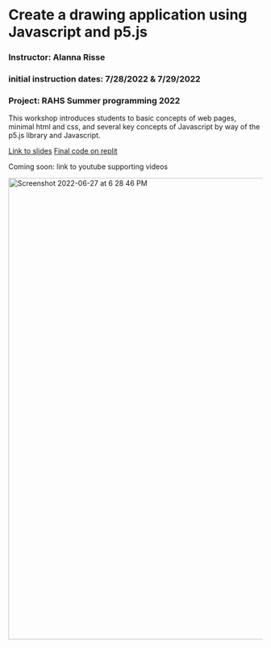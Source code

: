 # Create a drawing application using Javascript and p5.js
### Instructor: Alanna Risse
### initial instruction dates: 7/28/2022 & 7/29/2022
### Project: RAHS Summer programming 2022

This workshop introduces students to basic concepts of web pages, minimal html and css, and several key concepts of Javascript by way of the p5.js library and Javascript.

[Link to slides](https://docs.google.com/presentation/d/1zRf9JyRnZMN5r4h_FrU_eGfbe8DPKQy1uRpzcTDK0MI/edit?usp=sharing)
[Final code on replit](https://replit.com/@alannarisse/my-bandw-drawing-app)

Coming soon:
link to youtube supporting videos

<img width="914" alt="Screenshot 2022-06-27 at 6 28 46 PM" src="https://user-images.githubusercontent.com/1093855/176067308-555db3c6-7837-419c-8ac1-9135974331f6.png">
